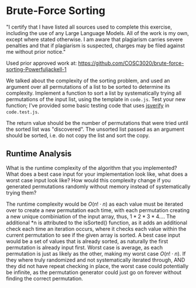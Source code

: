 # Brute-Force Sorting

"I certify that I have listed all sources used to complete this exercise, including the use of any Large Language Models. All of the work is my own, except where stated otherwise. I am aware that plagiarism carries severe penalties and that if plagiarism is suspected, charges may be filed against me without prior notice." 

Used prior approved work at: https://github.com/COSC3020/brute-force-sorting-Powerfuljackell-1

We talked about the complexity of the sorting problem, and used an argument over
all permutations of a list to be sorted to determine its complexity. Implement
a function to sort a list by systematically trying all permutations of the input
list, using the template in `code.js`. Test your new function; I've provided
some basic testing code that uses [jsverify](https://jsverify.github.io/) in
`code.test.js`.

The return value should be the number of permutations that were tried until the
sorted list was "discovered". The unsorted list passed as an argument should be
sorted, i.e. do not copy the list and sort the copy.

## Runtime Analysis

What is the runtime complexity of the algorithm that you implemented? What does
a best case input for your implementation look like, what does a worst case
input look like? How would this complexity change if you generated permutations
randomly without memory instead of systematically trying them?

The runtime complexity would be $O(n!\cdot n)$ as each value must be iterated over to create a new permutation each time, with each permutation creating a new unique combiniation of the input array, thus, $1 * 2 * 3 * 4 ...$. The additional *n is attributed to the isSorted() function, as it adds an additional check each time an iteration occurs, where it checks each value within the current permutation to see if the given array is sorted. A best case input would be a set of values that is already sorted, as naturally the first permutation is already input first. Worst case is average, as each permutation is just as likely as the other, making my worst case $O(n!\cdot n)$. If they where truly randomized and not systematically iterated through, AND they did not have repeat checking in place, the worst case could potentially be infinite, as the permutation generator could just go on forever without finding the correct permutation.

